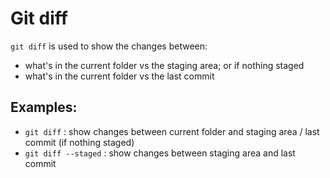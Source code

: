 Git diff
========

`git diff` is used to show the changes between:
- what's in the current folder vs the staging area; or if nothing staged
- what's in the current folder vs the last commit

Examples:
---------
- `git diff` : show changes between current folder and staging area / last commit (if nothing staged)
- `git diff --staged` : show changes between staging area and last commit
